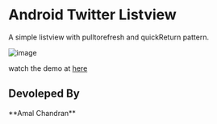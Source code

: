 <h1>Android Twitter Listview</h1>

A simple listview with pulltorefresh and quickReturn pattern.


![image](https://lh5.googleusercontent.com/-5P4ynTXjMQc/U7KRmajUGuI/AAAAAAAAAGQ/d7dTE5UcjkM/w346-h573/something.gif)

watch the demo at [here](http://youtu.be/Y5uBpe7T-GE)

<h2>Devoleped By</h2>
**Amal Chandran**
